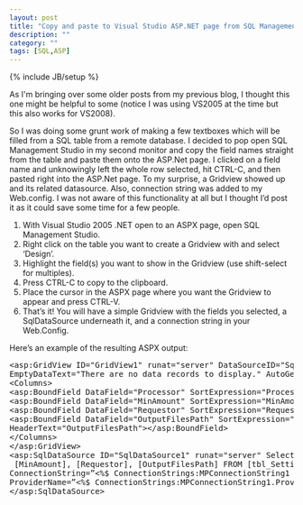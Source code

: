 ```yaml
---
layout: post
title: "Copy and paste to Visual Studio ASP.NET page from SQL Management Studio"
description: ""
category: ""
tags: [SQL,ASP]
---
```

{% include JB/setup %}

As I'm bringing over some older posts from my previous blog, I thought this one might be helpful to some (notice I was using VS2005 at the time but this also works for VS2008).

So I was doing some grunt work of making a few textboxes which will be filled from a SQL table from a remote database. I decided to pop open SQL Management Studio in my second monitor and copy the field names straight from the table and paste them onto the ASP.Net page. I clicked on a field name and unknowingly left the whole row selected, hit CTRL-C, and then pasted right into the ASP.Net page. To my surprise, a Gridview showed up and its related datasource. Also, connection string was added to my Web.config. I was not aware of this functionality at all but I thought I’d post it as it could save some time for a few people.

1. With Visual Studio 2005 .NET open to an ASPX page, open SQL Management Studio.
2. Right click on the table you want to create a Gridview with and select ‘Design’.
3. Highlight the field(s) you want to show in the Gridview (use shift-select for multiples).
4. Press CTRL-C to copy to the clipboard.
5. Place the cursor in the ASPX page where you want the Gridview to appear and press CTRL-V.
6. That’s it! You will have a simple Gridview with the fields you selected, a SqlDataSource underneath it, and a connection string in your Web.Config.

Here’s an example of the resulting ASPX output:
<pre name="code" class="html">
&lt;asp:GridView ID="GridView1" runat="server" DataSourceID="SqlDataSource2"
EmptyDataText="There are no data records to display." AutoGenerateColumns="False"&gt;
&lt;Columns&gt;
&lt;asp:BoundField DataField="Processor" SortExpression="Processor" HeaderText="Processor"&gt;&lt;/asp:BoundField&gt;
&lt;asp:BoundField DataField="MinAmount" SortExpression="MinAmount" HeaderText="MinAmount"&gt;&lt;/asp:BoundField&gt;
&lt;asp:BoundField DataField="Requestor" SortExpression="Requestor" HeaderText="Requestor"&gt;&lt;/asp:BoundField&gt;
&lt;asp:BoundField DataField="OutputFilesPath" SortExpression="OutputFilesPath"
HeaderText="OutputFilesPath"&gt;&lt;/asp:BoundField&gt;
&lt;/Columns&gt;
&lt;/asp:GridView&gt;
&lt;asp:SqlDataSource ID="SqlDataSource1" runat="server" SelectCommand="SELECT [Processor],
 [MinAmount], [Requestor], [OutputFilesPath] FROM [tbl_Settings]”
ConnectionString=”&lt;%$ ConnectionStrings:MPConnectionString1 %&gt;”
ProviderName=”&lt;%$ ConnectionStrings:MPConnectionString1.ProviderName %&gt;”&gt;
&lt;/asp:SqlDataSource&gt;
</pre>
